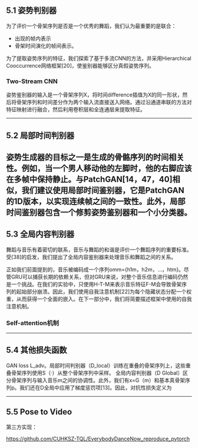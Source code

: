 ## 5.1 姿势判别器

为了评价一个骨架序列是否是一个优秀的舞蹈，我们认为最重要的是联合：
- 出现的帧内表示
- 骨架时间演化的帧间表示。

为了提取姿势序列的特征，我们探索了基于多流CNN的方法，并采用Hierarchical Cooccurrence网络框架[20]，使鉴别器能够区分真假姿势序列。

### Two-Stream CNN

姿势鉴别器的输入是一个骨架序列X，将时间difference插值为X的同一形状，然后将骨架序列和时间差分作为两个输入流直接送入网络。通过沿通道串联的方法对特征映射进行融合，然后利用卷积层和全连通层来提取特征。

---

## 5.2 局部时间判别器

姿势生成器的目标之一是生成的骨骼序列的时间相关性。例如，当一个男人移动他的左脚时，他的右脚应该在多帧中保持静止。与PatchGAN[14，47，40]相似，我们建议使用局部时间鉴别器，它是PatchGAN的1D版本，以实现连续帧之间的一致性。此外，局部时间鉴别器包含一个修剪姿势鉴别器和一个小分类器。
---

## 5.3 全局内容判别器

舞蹈与音乐有着密切的联系，音乐与舞蹈的和谐是评价一个舞蹈序列的重要标准。受[38]的启发，我们提出了全局内容鉴别器来处理音乐和舞蹈之间的关系。

正如我们前面提到的，音乐被编码成一个序列omm={h1m，h2m，…，htm}。尽管GRU可以捕获长期的依赖关系，但对GRU来说，对整个音乐信息进行编码仍然是一个挑战。在我们的实验中，只使用H-T-M来表示音乐特征F-M会导致骨架序列的起始部分崩溃。因此，我们使用自我注意机制[22]为每个隐藏状态分配一个权重，从而获得一个全面的嵌入。在下一部分中，我们将简要描述框架中使用的自我注意机制。

### Self-attention机制

---

## 5.4 其他损失函数

GAN loss L_adv。局部时间判别器（D_local）训练在重叠的骨架序列上，这些重叠骨架序列使用S（·）从整个骨架序列中采样。
全局内容判别器（D Global）区分骨架序列与输入音乐m之间的协调性。此外，我们有x=G（m）和基本真骨架序列p。我们还在D全局中应用了梯度惩罚项[13]。因此，对抗性损失定义为


---

## 5.5 Pose to Video

第三方实现：

https://github.com/CUHKSZ-TQL/EverybodyDanceNow_reproduce_pytorch